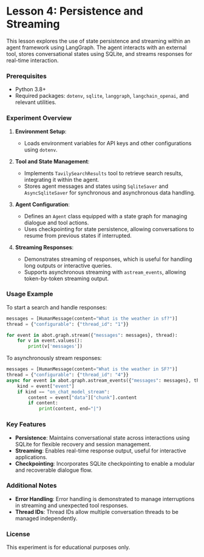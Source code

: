 
# Lesson 4: Persistence and Streaming

This lesson explores the use of state persistence and streaming within an agent framework using LangGraph. The agent interacts with an external tool, stores conversational states using SQLite, and streams responses for real-time interaction.

### Prerequisites

- Python 3.8+
- Required packages: `dotenv`, `sqlite`, `langgraph`, `langchain_openai`, and relevant utilities.

### Experiment Overview

1. **Environment Setup**:
   - Loads environment variables for API keys and other configurations using `dotenv`.

2. **Tool and State Management**:
   - Implements `TavilySearchResults` tool to retrieve search results, integrating it within the agent.
   - Stores agent messages and states using `SqliteSaver` and `AsyncSqliteSaver` for synchronous and asynchronous data handling.

3. **Agent Configuration**:
   - Defines an `Agent` class equipped with a state graph for managing dialogue and tool actions.
   - Uses checkpointing for state persistence, allowing conversations to resume from previous states if interrupted.

4. **Streaming Responses**:
   - Demonstrates streaming of responses, which is useful for handling long outputs or interactive queries.
   - Supports asynchronous streaming with `astream_events`, allowing token-by-token streaming output.

### Usage Example

To start a search and handle responses:

```python
messages = [HumanMessage(content="What is the weather in sf?")]
thread = {"configurable": {"thread_id": "1"}}

for event in abot.graph.stream({"messages": messages}, thread):
    for v in event.values():
        print(v['messages'])
```

To asynchronously stream responses:

```python
messages = [HumanMessage(content="What is the weather in SF?")]
thread = {"configurable": {"thread_id": "4"}}
async for event in abot.graph.astream_events({"messages": messages}, thread, version="v1"):
    kind = event["event"]
    if kind == "on_chat_model_stream":
        content = event["data"]["chunk"].content
        if content:
            print(content, end="|")
```

### Key Features

- **Persistence**: Maintains conversational state across interactions using SQLite for flexible recovery and session management.
- **Streaming**: Enables real-time response output, useful for interactive applications.
- **Checkpointing**: Incorporates SQLite checkpointing to enable a modular and recoverable dialogue flow.

### Additional Notes

- **Error Handling**: Error handling is demonstrated to manage interruptions in streaming and unexpected tool responses.
- **Thread IDs**: Thread IDs allow multiple conversation threads to be managed independently.

### License

This experiment is for educational purposes only.
